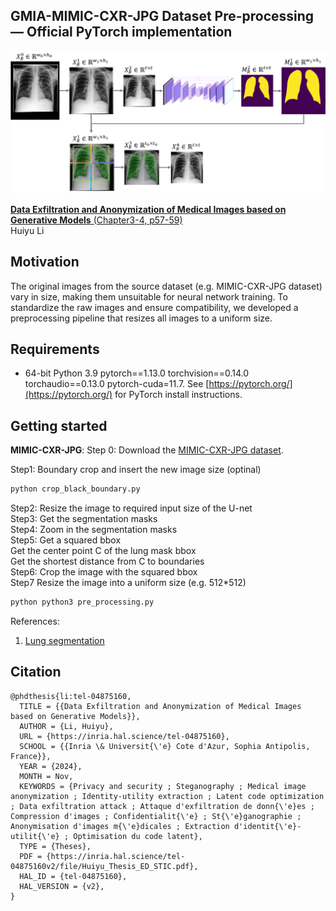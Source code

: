 ## GMIA-MIMIC-CXR-JPG Dataset Pre-processing &mdash; Official PyTorch implementation

![Teaser image](./docs/image_pre-processing.png)

[**Data Exfiltration and Anonymization of Medical Images based on Generative Models** (Chapter3-4, p57-59)](https://inria.hal.science/tel-04875160)<br>
Huiyu Li<br>

## Motivation
The original images from the source dataset (e.g. MIMIC-CXR-JPG dataset) vary in size, making them unsuitable for neural network training. To standardize the raw images and ensure compatibility, we developed a preprocessing pipeline that resizes all images to a uniform size.

## Requirements

* 64-bit Python 3.9 pytorch==1.13.0 torchvision==0.14.0 torchaudio==0.13.0 pytorch-cuda=11.7. See [https://pytorch.org/](https://pytorch.org/) for PyTorch install instructions.

## Getting started

**MIMIC-CXR-JPG**:
Step 0: Download the [MIMIC-CXR-JPG dataset](https://physionet.org/content/mimic-cxr-jpg/2.1.0/).

Step1: Boundary crop and insert the new image size (optinal)

```.bash
python crop_black_boundary.py
```

Step2: Resize the image to required input size of the U-net<br>
Step3: Get the segmentation masks<br>
Step4: Zoom in the segmentation masks<br>
Step5: Get a squared bbox <br>
    Get the center point C of the lung mask bbox<br>
    Get the shortest distance from C to boundaries<br>
Step6: Crop the image with the squared bbox<br>
Step7 Resize the image into a uniform size (e.g. 512*512)<br>

```.bash
python python3 pre_processing.py
```

References:
1. [Lung segmentation](https://github.com/IlliaOvcharenko/lung-segmentation)

## Citation
```
@phdthesis{li:tel-04875160,
  TITLE = {{Data Exfiltration and Anonymization of Medical Images based on Generative Models}},
  AUTHOR = {Li, Huiyu},
  URL = {https://inria.hal.science/tel-04875160},
  SCHOOL = {{Inria \& Universit{\'e} Cote d'Azur, Sophia Antipolis, France}},
  YEAR = {2024},
  MONTH = Nov,
  KEYWORDS = {Privacy and security ; Steganography ; Medical image anonymization ; Identity-utility extraction ; Latent code optimization ; Data exfiltration attack ; Attaque d'exfiltration de donn{\'e}es ; Compression d'images ; Confidentialit{\'e} ; St{\'e}ganographie ; Anonymisation d'images m{\'e}dicales ; Extraction d'identit{\'e}-utilit{\'e} ; Optimisation du code latent},
  TYPE = {Theses},
  PDF = {https://inria.hal.science/tel-04875160v2/file/Huiyu_Thesis_ED_STIC.pdf},
  HAL_ID = {tel-04875160},
  HAL_VERSION = {v2},
}
```
